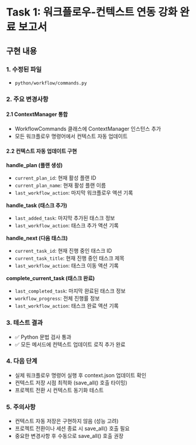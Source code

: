 # Task 1: 워크플로우-컨텍스트 연동 강화 완료 보고서

## 구현 내용

### 1. 수정된 파일
- `python/workflow/commands.py`

### 2. 주요 변경사항

#### 2.1 ContextManager 통합
- WorkflowCommands 클래스에 ContextManager 인스턴스 추가
- 모든 워크플로우 명령어에서 컨텍스트 자동 업데이트

#### 2.2 컨텍스트 자동 업데이트 구현

**handle_plan (플랜 생성)**
- `current_plan_id`: 현재 활성 플랜 ID
- `current_plan_name`: 현재 활성 플랜 이름
- `last_workflow_action`: 마지막 워크플로우 액션 기록

**handle_task (태스크 추가)**
- `last_added_task`: 마지막 추가된 태스크 정보
- `last_workflow_action`: 태스크 추가 액션 기록

**handle_next (다음 태스크)**
- `current_task_id`: 현재 진행 중인 태스크 ID
- `current_task_title`: 현재 진행 중인 태스크 제목
- `last_workflow_action`: 태스크 이동 액션 기록

**complete_current_task (태스크 완료)**
- `last_completed_task`: 마지막 완료된 태스크 정보
- `workflow_progress`: 전체 진행률 정보
- `last_workflow_action`: 태스크 완료 액션 기록

### 3. 테스트 결과
- ✅ Python 문법 검사 통과
- ✅ 모든 메서드에 컨텍스트 업데이트 로직 추가 완료

### 4. 다음 단계
- 실제 워크플로우 명령어 실행 후 context.json 업데이트 확인
- 컨텍스트 저장 시점 최적화 (save_all() 호출 타이밍)
- 프로젝트 전환 시 컨텍스트 동기화 테스트

### 5. 주의사항
- 컨텍스트 자동 저장은 구현하지 않음 (성능 고려)
- 프로젝트 전환이나 세션 종료 시 save_all() 호출 필요
- 중요한 변경사항 후 수동으로 save_all() 호출 권장
